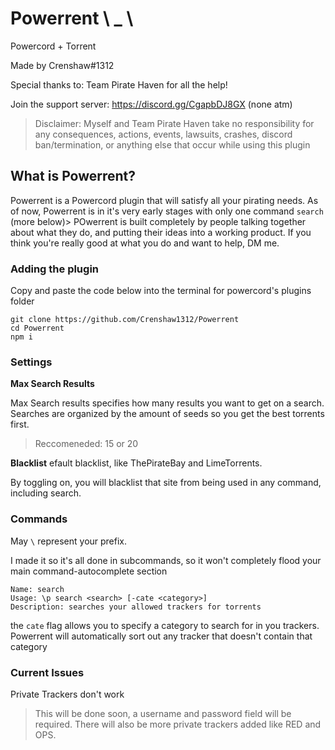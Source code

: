 # Powerrent \  _ \
Powercord + Torrent

Made by Crenshaw#1312

Special thanks to: Team Pirate Haven for all the help!

Join the support server: https://discord.gg/CgapbDJ8GX (none atm)

> Disclaimer: Myself and Team Pirate Haven take no responsibility for any consequences, actions, events, lawsuits, crashes, discord ban/termination, or anything else that occur while using this plugin

## What is Powerrent?
Powerrent is a Powercord plugin that will satisfy all your pirating needs. As of now, Powerrent is in it's very early stages with only one command `search` (more below)> POwerrent is built completely by people talking together about what they do, and putting their ideas into a working product. If you think you're really good at what you do and want to help, DM me.
### Adding the plugin
Copy and paste the code below into the terminal for powercord's plugins folder
```
git clone https://github.com/Crenshaw1312/Powerrent
cd Powerrent
npm i
```
### Settings
**Max Search Results**

Max Search results specifies how many results you want to get on a search. Searches are organized by the amount of seeds so you get the best torrents first.
> Reccomeneded: 15 or 20

**Blacklist**
efault blacklist, like ThePirateBay and LimeTorrents.

By toggling on, you will blacklist that site from being used in any command, including search.

### Commands
May `\` represent your prefix.

I made it so it's all done in subcommands, so it won't completely flood your main command-autocomplete section

```
Name: search
Usage: \p search <search> [-cate <category>]
Description: searches your allowed trackers for torrents
```
the `cate` flag allows you to specify a category to search for in you trackers. Powerrent will automatically sort out any tracker that doesn't contain that category


### Current Issues
Private Trackers don't work
> This will be done soon, a username and password field will be required. There will also be more private trackers added like RED and OPS.
